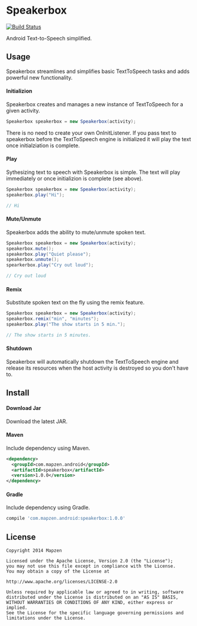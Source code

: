 # Speakerbox

[![Build Status](https://travis-ci.org/mapzen/speakerbox.svg?branch=master)](https://travis-ci.org/mapzen/speakerbox)

Android Text-to-Speech simplified.

## Usage

Speakerbox streamlines and simplifies basic TextToSpeech tasks and adds powerful new functionality.

#### Initializion

Speakerbox creates and manages a new instance of TextToSpeech for a given activity.
```java
Speakerbox speakerbox = new Speakerbox(activity);
```

There is no need to create your own OnInitListener. If you pass text to speakerbox before the TextToSpeech engine is initialized it will play the text once initialziation is complete.

#### Play

Sythesizing text to speech with Speakerbox is simple. The text will play immediately or once initializion is complete (see above).

```java
Speakerbox speakerbox = new Speakerbox(activity);
speakerbox.play("Hi");

// Hi
```

#### Mute/Unmute

Speakerbox adds the ability to mute/unmute spoken text.

```java
Speakerbox speakerbox = new Speakerbox(activity);
speakerbox.mute();
speakerbox.play("Quiet please");
speakerbox.unmute();
spearkerbox.play("Cry out loud");

// Cry out loud
```

#### Remix

Substitute spoken text on the fly using the remix feature.

```java
Speakerbox speakerbox = new Speakerbox(activity);
speakerbox.remix("min", "minutes");
speakerbox.play("The show starts in 5 min.");

// The show starts in 5 minutes.
```

#### Shutdown

Speakerbox will automatically shutdown the TextToSpeech engine and release its resources when the host activity is destroyed so you don't have to.

## Install

#### Download Jar

Download the latest JAR.

#### Maven

Include dependency using Maven.

```xml
<dependency>
  <groupId>com.mapzen.android</groupId>
  <artifactId>speakerbox</artifactId>
  <version>1.0.0</version>
</dependency>
```

#### Gradle

Include dependency using Gradle.

```groovy
compile 'com.mapzen.android:speakerbox:1.0.0'
```

## License

```
Copyright 2014 Mapzen

Licensed under the Apache License, Version 2.0 (the "License");
you may not use this file except in compliance with the License.
You may obtain a copy of the License at

http://www.apache.org/licenses/LICENSE-2.0

Unless required by applicable law or agreed to in writing, software
distributed under the License is distributed on an "AS IS" BASIS,
WITHOUT WARRANTIES OR CONDITIONS OF ANY KIND, either express or implied.
See the License for the specific language governing permissions and
limitations under the License.
```
